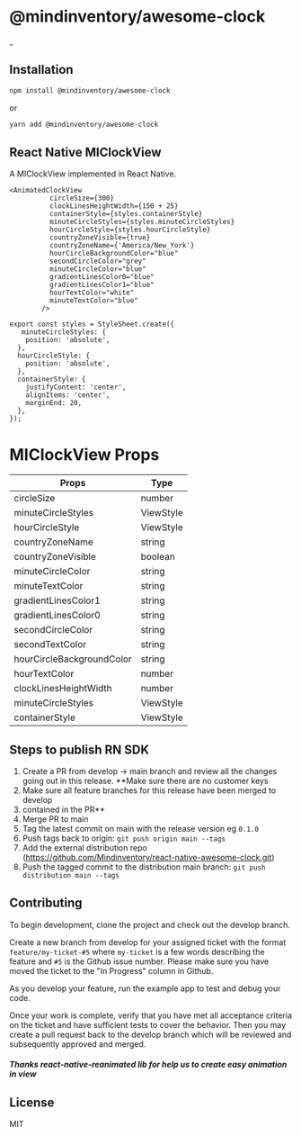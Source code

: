 # @mindinventory/awesome-clock

_

## Installation

```sh
npm install @mindinventory/awesome-clock
```

or

```sh
yarn add @mindinventory/awesome-clock
```

## React Native MIClockView

A MIClockView implemented in React Native.

```
<AnimatedClockView
          circleSize={300}
          clockLinesHeightWidth={150 + 25}
          containerStyle={styles.containerStyle}
          minuteCircleStyles={styles.minuteCircleStyles}
          hourCircleStyle={styles.hourCircleStyle}
          countryZoneVisible={true}
          countryZoneName={'America/New_York'}
          hourCircleBackgroundColor="blue"
          secondCircleColor="grey"
          minuteCircleColor="blue"
          gradientLinesColor0="blue"
          gradientLinesColor1="blue"
          hourTextColor="white"
          minuteTextColor="blue"
        />

export const styles = StyleSheet.create({
   minuteCircleStyles: {
    position: 'absolute',
  },
  hourCircleStyle: {
    position: 'absolute',
  },
  containerStyle: {
    justifyContent: 'center',
    alignItems: 'center',
    marginEnd: 20,
  },
});

```

# MIClockView Props

| Props     |  Type
| ------------------------ | ---------- |
| circleSize   | number |
| minuteCircleStyles            | ViewStyle |
| hourCircleStyle   | ViewStyle | void |
| countryZoneName             | string |
| countryZoneVisible           | boolean |
| minuteCircleColor          | string  |
| minuteTextColor    | string|
| gradientLinesColor1            |string |
| gradientLinesColor0   | string|
| secondCircleColor            | string |
| secondTextColor      | string |
| hourCircleBackgroundColor             | string |
| hourTextColor             | number |
| clockLinesHeightWidth             | number |
| minuteCircleStyles             | ViewStyle |
| containerStyle             | ViewStyle |

## Steps to publish RN SDK

1. Create a PR from develop -> main branch and review all the changes going out in this release. **Make sure there are no customer keys
2. Make sure all feature branches for this release have been merged to develop
3. contained in the PR**
4. Merge PR to main
5. Tag the latest commit on main with the release version eg `0.1.0`
6. Push tags back to origin: `git push origin main --tags`
7. Add the external distribution repo (<https://github.com/Mindinventory/react-native-awesome-clock.git>)
8. Push the tagged commit to the distribution main branch: `git push distribution main --tags`
  
## Contributing

To begin development, clone the project and check out the develop branch.

Create a new branch from develop for your assigned ticket with the format `feature/my-ticket-#5` where `my-ticket` is a few words describing the feature and `#5` is the Github issue number. Please make sure you have moved the ticket to the "In Progress" column in Github.

As you develop your feature, run the example app to test and debug your code.

Once your work is complete, verify that you have met all acceptance criteria on the ticket and have sufficient tests to cover the behavior. Then you may create a pull request back to the develop branch which will be reviewed and subsequently approved and merged.

##### Thanks react-native-reanimated lib for help us to create easy animation in view

## License

MIT
